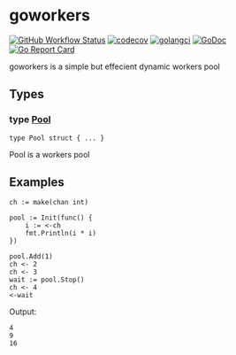 # goworkers

[![GitHub Workflow Status](https://github.com/SlIdE42/goworkers/actions/workflows/ci.yml/badge.svg?branch=master)](https://github.com/SlIdE42/goworkers/actions/workflows/ci.yml?query=branch:master)
[![codecov](https://codecov.io/gh/SlIdE42/goworkers/branch/master/graph/badge.svg)](https://codecov.io/gh/SlIdE42/goworkers)
[![golangci](https://golangci.com/badges/github.com/SlIdE42/goworkers.svg)](https://golangci.com/r/github.com/SlIdE42/goworkers)
[![GoDoc](https://img.shields.io/badge/pkg.go.dev-doc-blue)](http://pkg.go.dev/github.com/SlIdE42/goworkers)
[![Go Report Card](https://goreportcard.com/badge/github.com/SlIdE42/goworkers)](https://goreportcard.com/report/github.com/SlIdE42/goworkers)

goworkers is a simple but effecient dynamic workers pool

## Types

### type [Pool](/goworkers.go#L5)

`type Pool struct { ... }`

Pool is a workers pool

## Examples

```golang
ch := make(chan int)

pool := Init(func() {
    i := <-ch
    fmt.Println(i * i)
})

pool.Add(1)
ch <- 2
ch <- 3
wait := pool.Stop()
ch <- 4
<-wait
```

 Output:

```
4
9
16
```
